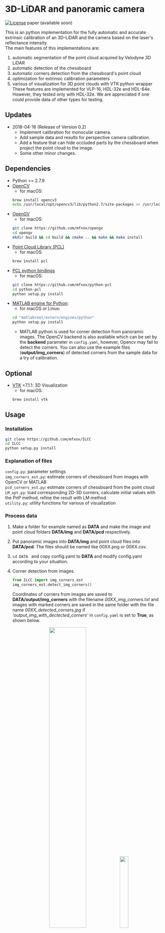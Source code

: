 # 3D-LiDAR and panoramic camera 
<!-- based on reflectance intensity of the laser -->

[![License](https://img.shields.io/badge/license-BSD-blue.svg)](LICENSE) 
paper (available soon)<br>
<!-- [[paper]](http://www.mdpi.com/journal/remotesensing)-->
This is an python implementation for the fully automatic and accurate extrinsic calibration of an 3D-LiDAR and the camera based on the laser's reflectance intensity. <br>
The main features of this implementations are:<br>
1. automatic segmentation of the point cloud acquired by Velodyne 3D LiDAR 
1. automatic detection of the chessboard 
1. automatic corners detection from the chessboard's point cloud
1. optimization for extrinsic calibration parameters
1. various of visualization for 3D point clouds with VTK python wrapper<br>
These features are implemented for VLP-16, HDL-32e and HDL-64e. However, they tested only with HDL-32e. We are appreciated if one could provide data of other types for testing.


## Updates
* 2018-04-16 (Release of Version 0.2) 
    - Implement calibration for monocular camera.
    - Add sample data and results for perspective camera calibration.
    - Add a feature that can hide occluded parts by the chessboard when project the point cloud to the image.
    - Some other minor changes. 


## Dependencies
* Python >= 2.7.9
* [OpenCV](http://opencv.org/)
    - for macOS:<br> 
    ```sh
    brew install opencv3
    echo /usr/local/opt/opencv3/lib/python2.7/site-packages >> /usr/local/lib/python2.7/site-packages/opencv3.pth
    ```
* [OpenGV](https://laurentkneip.github.io/opengv/page_installation.html)
    - for macOS:<br> 
    ```sh
    git clone https://github.com/mfxox/opengv
    cd opengv
    mkdir build && cd build && cmake .. && make && make install
    ```
* [Point Cloud Library (PCL)](http://pointclouds.org/)
    - for macOS:<br> 
    ```sh
    brew install pcl
    ```
* [PCL python bindings](<https://github.com/mfxox/python-pcl>)
    - for macOS:<br> 
    ```sh
    git clone https://github.com/mfxox/python-pcl
    cd python-pcl
    python setup.py install
    ```
* [MATLAB engine for Python](https://www.mathworks.com/help/matlab/matlab_external/install-the-matlab-engine-for-python.html): 
    - for macOS or Linux:<br> 
    ```sh
    cd "matlabroot/extern/engines/python"
    python setup.py install
    ```
    - MATLAB python is used for corner detection from panoramic images. The OpenCV backend is also available which can be set by the __backend__ parameter in ```config.yaml```, however, Opencv may fail to detect the corners. You can also use the example files (__output/img_corners__) of detected corners from the sample data for a try of calibration.
<!-- * Other python packages: pip install -r [requirements.txt](requirements.txt) -->


## Optional
<!-- * [MATLAB engine for Python](https://www.mathworks.com/help/matlab/matlab_external/install-the-matlab-engine-for-python.html): Corner detection from images with MATLAB
   - for macOS or Linux:<br> 
    ```sh
    cd "matlabroot/extern/engines/python"
    python setup.py install
    ``` -->
* [VTK](https://github.com/Kitware/VTK) =7.1.1: 3D Visualization
    - for macOS:<br> 
    ```sh
    brew install vtk
    ```

## Usage
### Installation
```sh
git clone https://github.com/mfxox/ILCC
cd ILCC
python setup.py install
```


### Explanation of files
```config.py```: parameter settings <br>
 ```img_corners_est.py```: estimate corners of chessboard from images with OpenCV or MATLAB<br>
```pcd_corners_est.py```: estimate corners of chessboard from the point cloud<br>
```LM_opt.py```: load corresponding 2D-3D corners, calculate initial values with the PnP method, refine the result with LM method<br>
```utility.py```: utility functions for various of visualization


### Process data
1. Make a folder for example named as __DATA__ and make the image and point cloud folders __DATA/img__ and __DATA/pcd__ respectively. 

1. Put panoramic images into  __DATA/img__ and point cloud files into  __DATA/pcd__. The files should be named like 00XX.png or 00XX.csv.

1. ```cd DATA ``` and copy config.yaml to __DATA__ and modify config.yaml according to your situation.

1. Corner detection from images.<br>
    ```python
    from ILCC import img_corners_est
    img_corners_est.detect_img_corners()
    ```
    Coordinates of corners from images are saved to __DATA/output/img_corners__ with the filename *00XX_img_corners.txt* and images with marked corners are saved in the same folder with the file name *00XX_detected_corners.jpg* if _'output_img_with_dectected_corners'_ in ```config.yaml``` is set to __True__, as shown below.
    <div style="text-align: center">
    <img src="readme_files/0001_detected_corners.jpg" width = "50%" />
    <img src="readme_files/0001_detected_corners_zoom.jpg" width = "24.35%" />
    </div>
1. Corner detection from point clouds.<br>
    ```python
    from ILCC import pcd_corners_est
    pcd_corners_est.detect_pcd_corners()
    ```
    Coordinates of corners from point clouds are save to __output/pcd_seg__ with the filename *00XX_pcd_result.pkl*.  Segments of each point cloud are output to __/DATA/output/pcd_seg/00XX__.
1. Non-linear optimization for final extrinsic parameters.<br>
    ```python 
    from ILCC import LM_opt
    LM_opt.cal_ext_paras()
    ```
    The extrinsic calibration results are output in the end of the process and saved with the filename *YYYYMMDD_HHMMSS_calir_result.txt*.  Images of back-projected 3D corners using the calculated parameters are saved to __DATA/output__ if 'back_proj_corners' is set to **True**, as shown below.
    <div style="text-align: center">
    <img src="readme_files/0001_cal_backproj.jpg" width = "50%" />
    <img src="readme_files/0001_cal_backproj_zoom.jpg" width = "24.35%" /><br>
    <!-- <em>Example of panoramic image. </em> -->
    </div>

1. After the aforementioned process, utility module can be imported for visualizing various of results. <br>
    ```python
    from ILCC import utility
    utility.vis_back_proj(ind=1, img_style="orig", pcd_style="dis", hide_occlussion_by_marker=False)
    utility.vis_back_proj(ind=1, img_style="orig", pcd_style="dis", hide_occlussion_by_marker=True)
    utility.vis_back_proj(ind=1, img_style="edge", pcd_style="intens", hide_occlussion_by_marker=True)
    ```
     The image (see below) with back-projected point cloud with the calculated extrinsic parameters will be showed and press "s" for saving. __img_style__ can be "edge" (edge extracted) or "orig" (original image) and __pcd_style__ can be "dis" (color by distance) or "intens" (color by intensity).
    <div style="text-align: center">
    <p align="center"> 
    <img src="readme_files/0001_orig_dis.jpg" width = "80%" /><br>
    <em>Project points to the original image with coloring by distance.  The occluded part by the chessboard is not hided.</em>
    <br>
    <img src="readme_files/0001_orig_dis_hide_occlusion.jpg" width = "80%" /><br>
    <em>The occluded part by the chessboard is hided. The occluded part by the chessboard is hided by setting  the parameter hide_occlussion_by_marker True. <br>
    Check the upper part of the chessboard in the two images above.  <em>
    <br>
    <img src="readme_files/0001_edge_intens_hide_occlusion.jpg" width = "80%" /><br>
    <em>Project points to the edge image with coloring by intensity. Occluded points by the chessboard are hided.</span>
    </p>
    </div>
    <div style="text-align: center">
    <p align="center"> 
    <img src="readme_files/0001_orig_dis.png" width = "20%" />
    <img src="readme_files/0001_orig_dis_hide_occlusion.png" width = "20%" />
    <img src="readme_files/0001_edge_intens.png" width = "20%" />
    <img src="readme_files/0001_edge_intens_hide_occlusion.png" width = "20%" /> <br>
    <em>Results of perspective images. From left to right: [color: distance, original image], [color: distance, original image, hide occlusion], [color: intensity, edge image], [color: intensity, edge image, hide occlusion].  
    </p>
    </div>
<!-- 
    <div style="text-align: center">
    <p align="center"> 
    <img src="readme_files/0001_orig_dis_hide_occlusion.jpg" width = "49%" />
    <img src="readme_files/0001_edge_intens_hide_occlusion.jpg" width = "49%" />
    <em>Hide the occluded part by the chessboard by setting __hide_occlussion_by_marker__ True.</em>
    </p>
    </div> -->

1. For 3D visualization, [VTK](https://github.com/Kitware/VTK) >=7.0 is necessary. See the example below for how to use.


## Example
### Sample Data
The sample data and processing results of detected corners can be downloaded from [here](https://www.dropbox.com/s/m0ogerftqav0fyx/ILCC_sample_data_and_result.zip?dl=0) (181M) for panoramic image and here[https://www.dropbox.com/s/et0o4k2sp485nz1/ILCC_sample_perspective_data.zip?dl=0] (29MB) for perspective image. <br> These data are acquired with the [chessboard file](readme_files/chessboard_A0_0.75_6_8.pdf) which contains 6*8 patterns and the length of one grid is 7.5cm if it is printed by A0 size.
### Process
* For panoramic camera
```sh
wget https://www.dropbox.com/s/m0ogerftqav0fyx/ILCC_sample_data_and_result.zip
unzip ILCC_sample_data_and_result.zip
cd ILCC_sample_data_and_result
```
copy ```config.yaml``` to __ILCC_sample_data_and_result__ folder.


* For perspective camera
```sh
wget https://www.dropbox.com/s/et0o4k2sp485nz1/ILCC_sample_perspective_data.zip
unzip ILCC_sample_perspective_data.zip
cd ILCC_sample_perspective_data
```

copy ```config.yaml``` to ILCC_sample_data_and_result folder.<br/>
Set __camera_type__ to 'perpsective' and input the intrinsic parameters to __instrinsic_para__ by modifying  ```config.yaml``` .


### Visualization ([VTK](https://github.com/Kitware/VTK) >=7.0 is necessary)
* visualization of the point cloud from .csv file
```python
    from ILCC import utility
    utility.vis_csv_pcd(ind=1)
```
<div style="text-align: center">
<img src="readme_files/vis_csv.png" width = "50%" />
</div>

* visualization of the segmented results
```python
    from ILCC import utility
    utility.vis_segments(ind=1)
```
<div style="text-align: center">
<img src="readme_files/vis_seg.png" width = "50%" />
</div>

* visualization of the detected point cloud segment of the chessboard
```python
    from ILCC import utility
    utility.vis_segments_only_chessboard_color(ind=1)
```
<div style="text-align: center">
<img src="readme_files/vis_chessboard_only.png" width = "50%" />
</div>

* visualization of the detected point cloud segment of the chessboard and the estimated chessboard model
```python
    from ILCC import utility
    utility.vis_ested_pcd_corners(ind=1)
```
<div style="text-align: center">
<img src="readme_files/vis_est_marker.png" width = "50%" />
</div>

* visualization of all detected chessboards
```python
    import utility
    import numpy as np
    utility.vis_all_markers(utility.vis_all_markers(np.arange(1, 21).tolist()))
```
<div style="text-align: center">
<img src="readme_files/all_frames_side.png" width = "60%" />
<img src="readme_files/all_frames_top.png" width = "65%" />
</div>


## Troubleshooting
1. The chessboard was not segmented properly.
* Make sure all points in the *csv* file are according to the time order. 
* Check the *LiDAR_type* and *laser_beams_num* in ```config.yaml``` are the same with your setup.
* Try to increase *jdc_thre_ratio* and *agglomerative_cluster_th_ratio* in ```config.yaml``` if the chessboard is over-segmented. Otherwise, decrease them if the chessboard is under-segmented.

2. The chessboard seems to be segmented properly by visualizing the segmentation result with **utility.vis_segments**, but "no marker is found" or the wrong segment is found.
* Check *pattern_size* and *grid_length* in ```config.yaml``` are set properly.
* Check the approximate distance of the chessboard is less than *marker_range_limit* in  ```config.yaml```.
* Try to increase the value of *chessboard_detect_planar_PCA_ratio* in ```config.yaml``` if the point cloud of the chessboard is very noisy in the normal vector direction.
* Try to decrease the value of *least_marker_points_num* in ```config.yaml``` if the chessboard is very far.

For further questions, please discuss in [Issues](https://github.com/mfxox/ILCC/issues).


## Tested conditions
| No. |    LiDAR Model   | Camera Model | Pattern Size | Grid Length[cm] | Distance Range[m] |                                       Data source                                      |               Author              |
|:---:|:----------------:|:------------:|:------------:|:---------------:|:-----------------:|:--------------------------------------------------------------------------------------:|:---------------------------------:|
|  1  | Velodyne <br> HDL-32e |   Ladybug3 (panoramic)   |      8*6     |       7.5       |      1.2 ~ 2.6      | [link](https://www.dropbox.com/s/m0ogerftqav0fyx/ILCC_sample_data_and_result.zip?dl=0) | [mfxox](https://github.com/mfxox) |
|  2  | Velodyne <br> HDL-32e |   One monocular camera of the Ladybug3   |      8*6     |       7.5       |      1.2 ~ 2.6      | [link](https://www.dropbox.com/s/et0o4k2sp485nz1/ILCC_sample_perspective_data.zip?dl=0) | [mfxox](https://github.com/mfxox) |

## Contributing
We are appreciated if you could share the collected data with different sizes or patterns of chessboard or other types of LiDAR sensors. We will acknowledge your contributions in the tested conditions' list.

If you have any question, please discuss in [Issues](https://github.com/mfxox/ILCC/issues) or contact [me](mailto:weimin@ucl.nagoya-u.ac.jp) directly.


## To do list
<!-- 1. Uniformity check with chi-square test for chessboard detection -->
1. Remove the limitation of the constraints of the consistency between the patterns size and board size.  Make corners detectable with OpenCV.  
1. Integration for ROS
1. <del>Add optimization for perspective camera model</del>(20180416)
1. <del>Add parameters for HDL-64 and VLP-16-PACK</del>(20170614)


